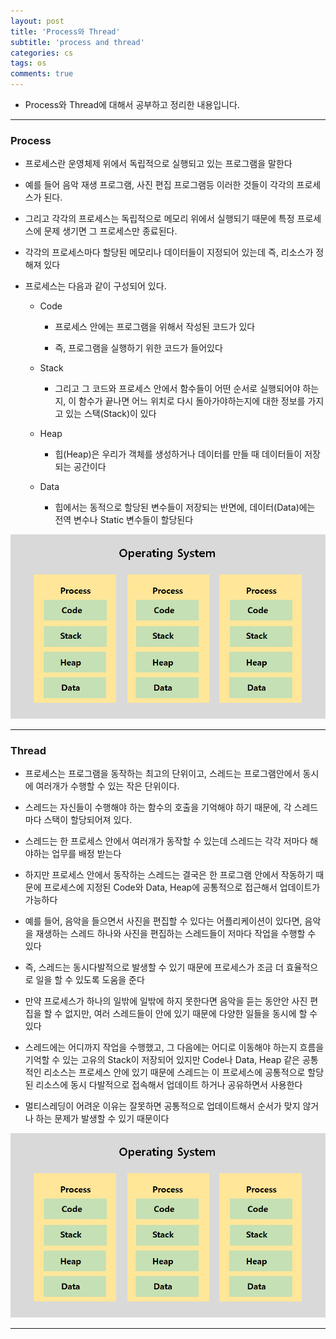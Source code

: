 ```yaml
---
layout: post
title: 'Process와 Thread'
subtitle: 'process and thread'
categories: cs
tags: os
comments: true
---
```


- Process와 Thread에 대해서 공부하고 정리한 내용입니다.

---

### Process

- 프로세스란 운영체제 위에서 독립적으로 실행되고 있는 프로그램을 말한다

- 예를 들어 음악 재생 프로그램, 사진 편집 프로그램등 이러한 것들이 각각의 프로세스가 된다.

- 그리고 각각의 프로세스는 독립적으로 메모리 위에서 실행되기 때문에 특정 프로세스에 문제 생기면 그 프로세스만 종료된다.

- 각각의 프로세스마다 할당된 메모리나 데이터들이 지정되어 있는데 즉, 리소스가 정해져 있다

- 프로세스는 다음과 같이 구성되어 있다.

  - Code

    - 프로세스 안에는 프로그램을 위해서 작성된 코드가 있다

    - 즉, 프로그램을 실행하기 위한 코드가 들어있다

  - Stack

    - 그리고 그 코드와 프로세스 안에서 함수들이 어떤 순서로 실행되어야 하는지, 이 함수가 끝나면 어느 위치로 다시 돌아가야하는지에 대한 정보를 가지고 있는 스택(Stack)이 있다

  - Heap

    - 힙(Heap)은 우리가 객체를 생성하거나 데이터를 만들 때 데이터들이 저장되는 공간이다

  - Data

    - 힙에서는 동적으로 할당된 변수들이 저장되는 반면에, 데이터(Data)에는 전역 변수나 Static 변수들이 할당된다

<img src="https://github.com/ibtg/ibtg.github.io/blob/master/assets/img/post_img/2020-08-31-cs-thread1.png?raw=true" width="600">

---

### Thread

- 프로세스는 프로그램을 동작하는 최고의 단위이고, 스레드는 프로그램안에서 동시에 여러개가 수행할 수 있는 작은 단위이다.

- 스레드는 자신들이 수행해야 하는 함수의 호출을 기억해야 하기 때문에, 각 스레드 마다 스택이 할당되어져 있다.

- 스레드는 한 프로세스 안에서 여러개가 동작할 수 있는데 스레드는 각각 저마다 해야하는 업무를 배정 받는다

- 하지만 프로세스 안에서 동작하는 스레드는 결국은 한 프로그램 안에서 작동하기 때문에 프로세스에 지정된 Code와 Data, Heap에 공통적으로 접근해서 업데이트가 가능하다

- 예를 들어, 음악을 들으면서 사진을 편집할 수 있다는 어플리케이션이 있다면, 음악을 재생하는 스레드 하나와 사진을 편집하는 스레드들이 저마다 작업을 수행할 수 있다

- 즉, 스레드는 동시다발적으로 발생할 수 있기 때문에 프로세스가 조금 더 효율적으로 일을 할 수 있도록 도움을 준다

- 만약 프로세스가 하나의 일밖에 일밖에 하지 못한다면 음악을 듣는 동안안 사진 편집을 할 수 없지만, 여러 스레드들이 안에 있기 때문에 다양한 일들을 동시에 할 수 있다

- 스레드에는 어디까지 작업을 수행했고, 그 다음에는 어디로 이동해야 하는지 흐름을 기억할 수 있는 고유의 Stack이 저장되어 있지만 Code나 Data, Heap 같은 공통적인 리소스는 프로세스 안에 있기 때문에 스레드는 이 프로세스에 공통적으로 할당된 리소스에 동시 다발적으로 접속해서 업데이트 하거나 공유하면서 사용한다

- 멀티스레딩이 어려운 이유는 잘못하면 공통적으로 업데이트해서 순서가 맞지 않거나 하는 문제가 발생할 수 있기 때문이다

<img src="https://github.com/ibtg/ibtg.github.io/blob/master/assets/img/post_img/2020-08-31-cs-thread1.png?raw=true" width="600">

---
